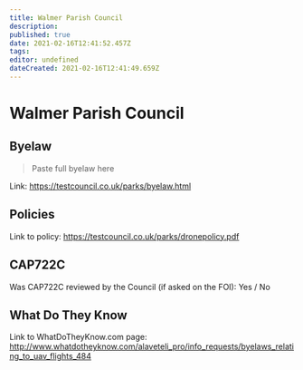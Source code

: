```yaml
---
title: Walmer Parish Council
description: 
published: true
date: 2021-02-16T12:41:52.457Z
tags: 
editor: undefined
dateCreated: 2021-02-16T12:41:49.659Z
---
```


# Walmer Parish Council


## Byelaw
> Paste full byelaw here

Link:
https://testcouncil.co.uk/parks/byelaw.html

## Policies
Link to policy:
https://testcouncil.co.uk/parks/dronepolicy.pdf

## CAP722C

Was CAP722C reviewed by the Council (if asked on the FOI): Yes / No

## What Do They Know

Link to WhatDoTheyKnow.com page:
http://www.whatdotheyknow.com/alaveteli_pro/info_requests/byelaws_relating_to_uav_flights_484

